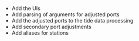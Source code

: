 * Add the UIs
* Add parsing of arguments for adjusted ports
* Add the adjusted ports to the tide data processing
* Add secondary port adjustments
* Add aliases for stations